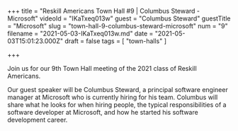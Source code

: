 +++
title = "Reskill Americans Town Hall #9 | Columbus Steward - Microsoft"
videoId = "IKaTxeq013w"
guest = "Columbus Steward"
guestTitle = "Microsoft"
slug = "town-hall-9-columbus-steward-microsoft"
num = "9"
filename = "2021-05-03-IKaTxeq013w.md"
date = "2021-05-03T15:01:23.000Z"
draft = false
tags = [ "town-halls" ]

+++

Join us for our 9th Town Hall meeting of the 2021 class of Reskill Americans.

Our guest speaker will be Columbus Steward, a principal software engineer manager at Microsoft who is currently hiring for his team.  Columbus will share what he looks for when hiring people, the typical responsibilities of a software developer at Microsoft, and how he started his software development career.
